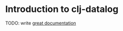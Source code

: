 # Introduction to clj-datalog

TODO: write [great documentation](http://jacobian.org/writing/what-to-write/)
